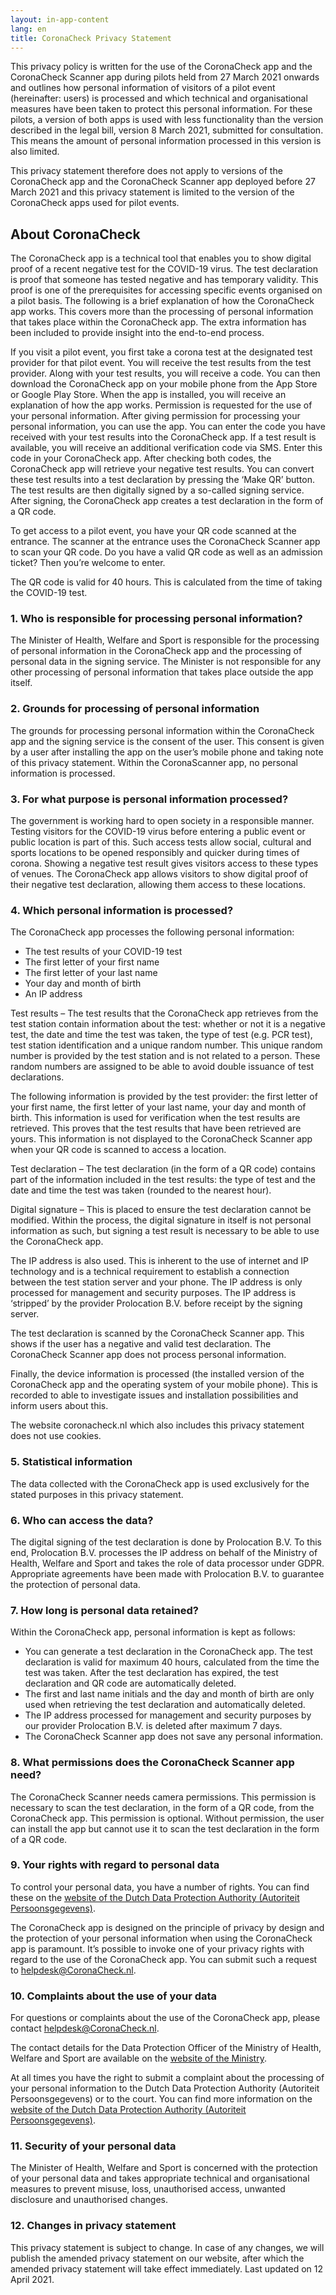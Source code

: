 ```yaml
---
layout: in-app-content
lang: en
title: CoronaCheck Privacy Statement
---
```

This privacy policy is written for the use of the CoronaCheck app and the CoronaCheck Scanner app during pilots held from 27 March 2021 onwards and outlines how personal information of visitors of a pilot event (hereinafter: users) is processed and which technical and organisational measures have been taken to protect this personal information. For these pilots, a version of both apps is used with less functionality than the version described in the legal bill, version 8 March 2021, submitted for consultation. This means the amount of personal information processed in this version is also limited.

This privacy statement therefore does not apply to versions of the CoronaCheck app and the CoronaCheck Scanner app deployed before 27 March 2021 and this privacy statement is limited to the version of the CoronaCheck apps used for pilot events.

## About CoronaCheck

The CoronaCheck app is a technical tool that enables you to show digital proof of a recent negative test for the COVID-19 virus. The test declaration is proof that someone has tested negative and has temporary validity. This proof is one of the prerequisites for accessing specific events organised on a pilot basis. The following is a brief explanation of how the CoronaCheck app works. This covers more than the processing of personal information that takes place within the CoronaCheck app. The extra information has been included to provide insight into the end-to-end process.  

If you visit a pilot event, you first take a corona test at the designated test provider for that pilot event. You will receive the test results from the test provider. Along with your test results, you will receive a code. You can then download the CoronaCheck app on your mobile phone from the App Store or Google Play Store. When the app is installed, you will receive an explanation of how the app works. Permission is requested for the use of your personal information. After giving permission for processing your personal information, you can use the app. You can enter the code you have received with your test results into the CoronaCheck app. If a test result is available, you will receive an additional verification code via SMS. Enter this code in your CoronaCheck app. After checking both codes, the CoronaCheck app will retrieve your negative test results. You can convert these test results into a test declaration by pressing the ‘Make QR’ button. The test results are then digitally signed by a so-called signing service. After signing, the CoronaCheck app creates a test declaration in the form of a QR code. 

To get access to a pilot event, you have your QR code scanned at the entrance. The scanner at the entrance uses the CoronaCheck Scanner app to scan your QR code. Do you have a valid QR code as well as an admission ticket? Then you’re welcome to enter.



The QR code is valid for 40 hours. This is calculated from the time of taking the COVID-19 test.

### 1. Who is responsible for processing personal information?

The Minister of Health, Welfare and Sport is responsible for the processing of personal information in the CoronaCheck app and the processing of personal data in the signing service. The Minister is not responsible for any other processing of personal information that takes place outside the app itself.

### 2. Grounds for processing of personal information

The grounds for processing personal information within the CoronaCheck app and the signing service is the consent of the user. This consent is given by a user after installing the app on the user’s mobile phone and taking note of this privacy statement. Within the CoronaScanner app, no personal information is processed.  

### 3. For what purpose is personal information processed?

The government is working hard to open society in a responsible manner. Testing visitors for the COVID-19 virus before entering a public event or public location is part of this. Such access tests allow social, cultural and sports locations to be opened responsibly and quicker during times of corona. Showing a negative test result gives visitors access to these types of venues. The CoronaCheck app allows visitors to show digital proof of their negative test declaration, allowing them access to these locations.

### 4. Which personal information is processed?

The CoronaCheck app processes the following personal information:

- The test results of your COVID-19 test
- The first letter of your first name
- The first letter of your last name
- Your day and month of birth
- An IP address

Test results – The test results that the CoronaCheck app retrieves from the test station contain information about the test: whether or not it is a negative test, the date and time the test was taken, the type of test (e.g. PCR test), test station identification and a unique random number. This unique random number is provided by the test station and is not related to a person. These random numbers are assigned to be able to avoid double issuance of test declarations. 

The following information is provided by the test provider: the first letter of your first name, the first letter of your last name, your day and month of birth. This information is used for verification when the test results are retrieved. This proves that the test results that have been retrieved are yours. This information is not displayed to the CoronaCheck Scanner app when your QR code is scanned to access a location. 

Test declaration – The test declaration (in the form of a QR code) contains part of the information included in the test results: the type of test and the date and time the test was taken (rounded to the nearest hour).

Digital signature – This is placed to ensure the test declaration cannot be modified. Within the process, the digital signature in itself is not personal information as such, but signing a test result is necessary to be able to use the CoronaCheck app.

The IP address is also used. This is inherent to the use of internet and IP technology and is a technical requirement to establish a connection between the test station server and your phone. The IP address is only processed for management and security purposes. The IP address is ‘stripped’ by the provider Prolocation B.V. before receipt by the signing server.

The test declaration is scanned by the CoronaCheck Scanner app. This shows if the user has a negative and valid test declaration. The CoronaCheck Scanner app does not process personal information.

Finally, the device information is processed (the installed version of the CoronaCheck app and the operating system of your mobile phone). This is recorded to able to investigate issues and installation possibilities and inform users about this.

The website coronacheck.nl which also includes this privacy statement does not use cookies.

### 5. Statistical information

The data collected with the CoronaCheck app is used exclusively for the stated purposes in this privacy statement. 

### 6. Who can access the data?

The digital signing of the test declaration is done by Prolocation B.V. To this end, Prolocation B.V. processes the IP address on behalf of the Ministry of Health, Welfare and Sport and takes the role of data processor under GDPR. Appropriate agreements have been made with Prolocation B.V. to guarantee the protection of personal data. 



### 7. How long is personal data retained?

Within the CoronaCheck app, personal information is kept as follows:

- You can generate a test declaration in the CoronaCheck app. The test declaration is valid for maximum 40 hours, calculated from the time the test was taken. After the test declaration has expired, the test declaration and QR code are automatically deleted.
- The first and last name initials and the day and month of birth are only used when retrieving the test declaration and automatically deleted.
- The IP address processed for management and security purposes by our provider Prolocation B.V. is deleted after maximum 7 days. 
- The CoronaCheck Scanner app does not save any personal information. 



### 8. What permissions does the CoronaCheck Scanner app need?

The CoronaCheck Scanner needs camera permissions. This permission is necessary to scan the test declaration, in the form of a QR code, from the CoronaCheck app. This permission is optional. Without permission, the user can install the app but cannot use it to scan the test declaration in the form of a QR code.

### 9. Your rights with regard to personal data

To control your personal data, you have a number of rights. You can find these on the [website of the Dutch Data Protection Authority (Autoriteit Persoonsgegevens)](https://autoriteitpersoonsgegevens.nl/nl/onderwerpen/algemene-informatie-avg/rechten-van-betrokkenen).

The CoronaCheck app is designed on the principle of privacy by design and the protection of your personal information when using the CoronaCheck app is paramount. It’s possible to invoke one of your privacy rights with regard to the use of the CoronaCheck app. You can submit such a request to [helpdesk@CoronaCheck.nl](mailto:helpdesk@CoronaCheck.nl).

### 10. Complaints about the use of your data

For questions or complaints about the use of the CoronaCheck app, please contact [helpdesk@CoronaCheck.nl](mailto:helpdesk@coronacheck.nl).

The contact details for the Data Protection Officer of the Ministry of Health, Welfare and Sport are available on the [website of the Ministry](https://www.government.nl/ministries/ministry-of-health-welfare-and-sport/privacy).

At all times you have the right to submit a complaint about the processing of your personal information to the Dutch Data Protection Authority (Autoriteit Persoonsgegevens) or to the court. You can find more information on the [website of the Dutch Data Protection Authority (Autoriteit Persoonsgegevens)](https://autoriteitpersoonsgegevens.nl/nl/zelf-doen/gebruik-uw-privacyrechten/klacht-melden-bij-de-ap).

### 11. Security of your personal data

The Minister of Health, Welfare and Sport is concerned with the protection of your personal data and takes appropriate technical and organisational measures to prevent misuse, loss, unauthorised access, unwanted disclosure and unauthorised changes. 

### 12. Changes in privacy statement

This privacy statement is subject to change. In case of any changes, we will publish the amended privacy statement on our website, after which the amended privacy statement will take effect immediately. Last updated on 12 April 2021.
